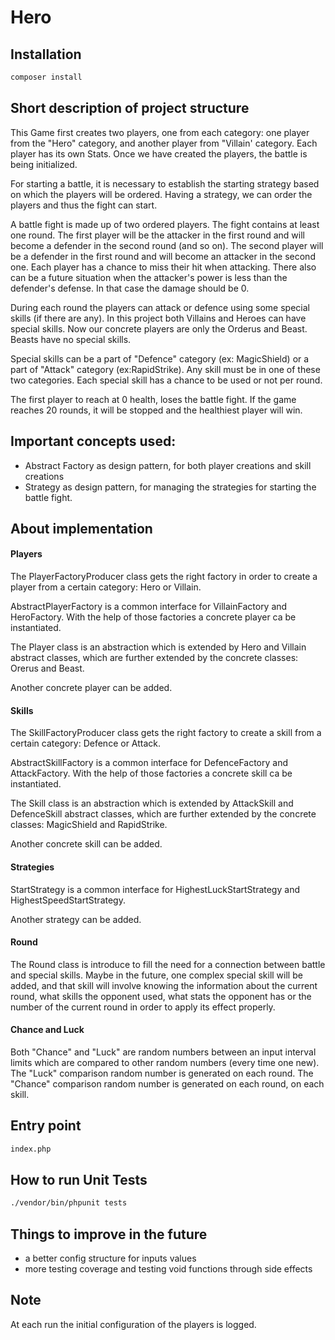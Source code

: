 # Hero

## Installation

```bash
composer install
```

## Short description of project structure
This Game first creates two players, one from each category: one player from the "Hero" category,
and another player from "Villain' category. Each player has its own Stats.
Once we have created the players, the battle is being initialized.

For starting a battle, it is necessary to establish the starting strategy based on which the players
will be ordered. Having a strategy, we can order the players and thus the fight can start.

A battle fight is made up of two ordered players. The fight contains at least one round.
The first player will be the attacker in the first round and will become a defender in the second round (and so on).
The second player will be a defender in the first round and will become an attacker in the second one.
Each player has a chance to miss their hit when attacking.
There also can be a future situation when the attacker's power is less than the defender's defense. In that case
the damage should be 0.

During each round the players can attack or defence using some special skills (if there are any).
In this project both Villains and Heroes can have special skills. Now our concrete players are
only the Orderus and Beast. Beasts have no special skills.

Special skills can be a part of "Defence" category (ex: MagicShield) or a part of "Attack" category (ex:RapidStrike).
Any skill must be in one of these two categories. Each special skill has a chance to be used or not per round.

The first player to reach at 0 health, loses the battle fight.
If the game reaches 20 rounds, it will be stopped and the healthiest player will win.

## Important concepts used:
 - Abstract Factory as design pattern, for both player creations and skill creations
 - Strategy as design pattern, for managing the strategies for starting the battle fight.

## About implementation

#### Players
The PlayerFactoryProducer class gets the right factory in order to create a player from
a certain category: Hero or Villain.

AbstractPlayerFactory is a common interface for VillainFactory and HeroFactory.
With the help of those factories a concrete player ca be instantiated.

The Player class is an abstraction which is extended by Hero and Villain abstract classes, which are
further extended by the concrete classes: Orerus and Beast.

Another concrete player can be added.

#### Skills
The SkillFactoryProducer class gets the right factory to create a skill from
a certain category: Defence or Attack.

AbstractSkillFactory is a common interface for DefenceFactory and AttackFactory.
With the help of those factories a concrete skill ca be instantiated.

The Skill class is an abstraction which is extended by AttackSkill and DefenceSkill abstract classes, which are
further extended by the concrete classes: MagicShield and RapidStrike.

Another concrete skill can be added.

#### Strategies
StartStrategy is a common interface for HighestLuckStartStrategy and HighestSpeedStartStrategy.

Another strategy can be added.

#### Round
The Round class is introduce to fill the need for a connection between battle and special skills.
Maybe in the future, one complex special skill will be added, and that skill will involve knowing the information
about the current round, what skills the opponent used, what stats the opponent has or the number of the current round
in order to apply its effect properly.

#### Chance and Luck
Both "Chance" and "Luck" are random numbers between an input interval limits which are compared to
other random numbers (every time one new).
The "Luck" comparison random number is generated on each round.
The "Chance" comparison random number is generated on each round, on each skill.

## Entry point
```bash
index.php
```

## How to run Unit Tests
```bash
./vendor/bin/phpunit tests
```

## Things to improve in the future
- a better config structure for inputs values
- more testing coverage and testing void functions through side effects


## Note
At each run the initial configuration of the players is logged.

